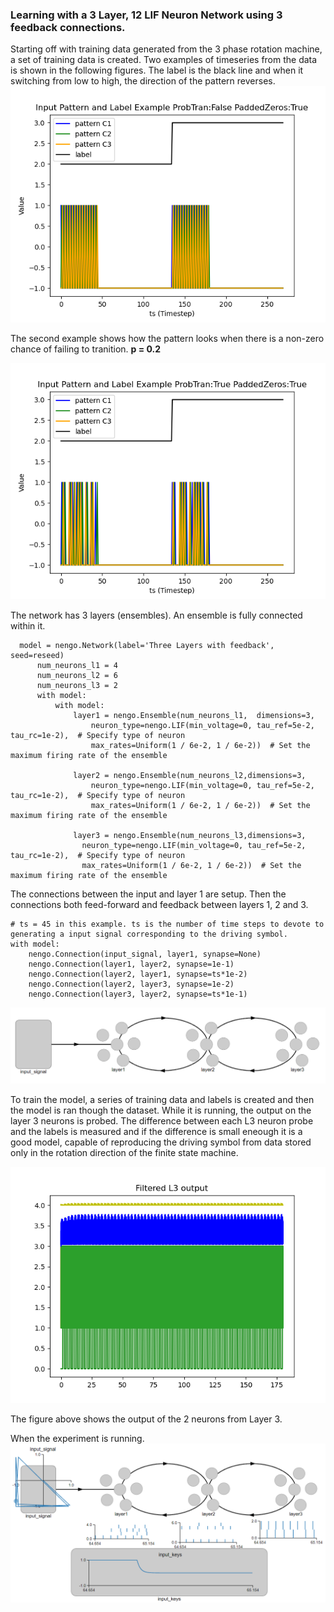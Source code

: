 ### Learning with a 3 Layer, 12 LIF Neuron Network using 3 feedback connections.

Starting off with training data generated from the 3 phase rotation machine, a set of training data is created. Two examples of timeseries from the data is shown in the following figures. The label is the black line and when it switching from low to high, the direction of the pattern reverses.
![input_pattern_example_probTran_False_padded_zeros_true](https://github.com/kariefury/rotation-machine-3/blob/main/fig/input_pattern_example_probTran_False_padded_zeros_true.png)

The second example shows how the pattern looks when there is a non-zero chance of failing to tranition. **p = 0.2**

![input_pattern_example_probTran_True_padded_zeros_true](https://github.com/kariefury/rotation-machine-3/blob/main/fig/input_pattern_example_probTran_True_padded_zeros_true.png)

The network has 3 layers (ensembles). An ensemble is fully connected within it.
```
  model = nengo.Network(label='Three Layers with feedback', seed=reseed)
      num_neurons_l1 = 4
      num_neurons_l2 = 6
      num_neurons_l3 = 2
      with model:
          with model:
              layer1 = nengo.Ensemble(num_neurons_l1,  dimensions=3, 
                  neuron_type=nengo.LIF(min_voltage=0, tau_ref=5e-2, tau_rc=1e-2),  # Specify type of neuron
                  max_rates=Uniform(1 / 6e-2, 1 / 6e-2))  # Set the maximum firing rate of the ensemble
              
              layer2 = nengo.Ensemble(num_neurons_l2,dimensions=3,
                  neuron_type=nengo.LIF(min_voltage=0, tau_ref=5e-2, tau_rc=1e-2),  # Specify type of neuron
                  max_rates=Uniform(1 / 6e-2, 1 / 6e-2))  # Set the maximum firing rate of the ensemble
              
              layer3 = nengo.Ensemble(num_neurons_l3,dimensions=3,
                neuron_type=nengo.LIF(min_voltage=0, tau_ref=5e-2, tau_rc=1e-2),  # Specify type of neuron
                max_rates=Uniform(1 / 6e-2, 1 / 6e-2))  # Set the maximum firing rate of the ensemble
```

The connections between the input and layer 1 are setup. Then the connections both feed-forward and feedback between layers 1, 2 and 3.

```
# ts = 45 in this example. ts is the number of time steps to devote to generating a input signal corresponding to the driving symbol.
with model:
    nengo.Connection(input_signal, layer1, synapse=None)
    nengo.Connection(layer1, layer2, synapse=1e-1)
    nengo.Connection(layer2, layer1, synapse=ts*1e-2)
    nengo.Connection(layer2, layer3, synapse=1e-2)
    nengo.Connection(layer3, layer2, synapse=ts*1e-1)
```

![three-layers-feedback](https://github.com/kariefury/rotation-machine-3/blob/main/fig/three-layers-feedback.png)

To train the model, a series of training data and labels is created and then the model is ran though the dataset.
While it is running, the output on the layer 3 neurons is probed.
The difference between each L3 neuron probe and the labels is measured and if the difference is small eneough it is a good model, capable of reproducing the driving symbol from data stored only in the rotation direction of the finite state machine.

![3layersfeedbck_neuronsl3_2time180s](https://github.com/kariefury/rotation-machine-3/blob/main/fig/3layersfeedbck_neuronsl3_2time180s.png)

The figure above shows the output of the 2 neurons from Layer 3.

When the experiment is running.
![](https://github.com/kariefury/rotation-machine-3/blob/main/fig/three-layers-feedback-plots.png)
